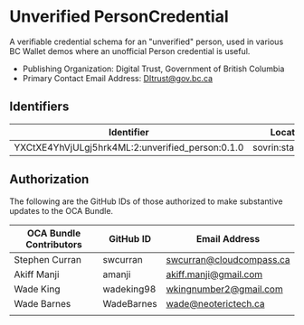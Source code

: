 # Unverified PersonCredential

A verifiable credential schema for an "unverified" person, used in various BC Wallet demos where an unofficial Person credential is useful.

- Publishing Organization: Digital Trust, Government of British Columbia
- Primary Contact Email Address: DItrust@gov.bc.ca

## Identifiers

| Identifier                                       | Location          | URL                                                    |
| ------------------------------------------------ | ----------------- | ------------------------------------------------------ |
| YXCtXE4YhVjULgj5hrk4ML:2:unverified_person:0.1.0 | sovrin:stagingnet | https://indyscan.io/tx/SOVRIN_STAGINGNET/domain/111555 |

## Authorization

The following are the GitHub IDs of those authorized to make substantive updates to the OCA Bundle.

| OCA Bundle Contributors | GitHub ID  | Email Address            |
| ----------------------- | ---------- | ------------------------ |
| Stephen Curran          | swcurran   | swcurran@cloudcompass.ca |
| Akiff Manji             | amanji     | akiff.manji@gmail.com    |
| Wade King               | wadeking98 | wkingnumber2@gmail.com   |
| Wade Barnes             | WadeBarnes | wade@neoterictech.ca     |
|                         |            |                          |
